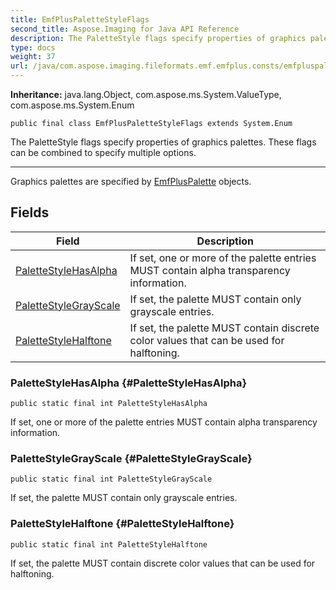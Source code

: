 ```yaml
---
title: EmfPlusPaletteStyleFlags
second_title: Aspose.Imaging for Java API Reference
description: The PaletteStyle flags specify properties of graphics palettes.
type: docs
weight: 37
url: /java/com.aspose.imaging.fileformats.emf.emfplus.consts/emfpluspalettestyleflags/
---
```

**Inheritance:**
java.lang.Object, com.aspose.ms.System.ValueType, com.aspose.ms.System.Enum
```
public final class EmfPlusPaletteStyleFlags extends System.Enum
```

The PaletteStyle flags specify properties of graphics palettes. These flags can be combined to specify multiple options.

--------------------

Graphics palettes are specified by [EmfPlusPalette](../../com.aspose.imaging.fileformats.emf.emfplus.objects/emfpluspalette) objects.
## Fields

| Field | Description |
| --- | --- |
| [PaletteStyleHasAlpha](#PaletteStyleHasAlpha) | If set, one or more of the palette entries MUST contain alpha transparency information. |
| [PaletteStyleGrayScale](#PaletteStyleGrayScale) | If set, the palette MUST contain only grayscale entries. |
| [PaletteStyleHalftone](#PaletteStyleHalftone) | If set, the palette MUST contain discrete color values that can be used for halftoning. |
### PaletteStyleHasAlpha {#PaletteStyleHasAlpha}
```
public static final int PaletteStyleHasAlpha
```


If set, one or more of the palette entries MUST contain alpha transparency information.

### PaletteStyleGrayScale {#PaletteStyleGrayScale}
```
public static final int PaletteStyleGrayScale
```


If set, the palette MUST contain only grayscale entries.

### PaletteStyleHalftone {#PaletteStyleHalftone}
```
public static final int PaletteStyleHalftone
```


If set, the palette MUST contain discrete color values that can be used for halftoning.

